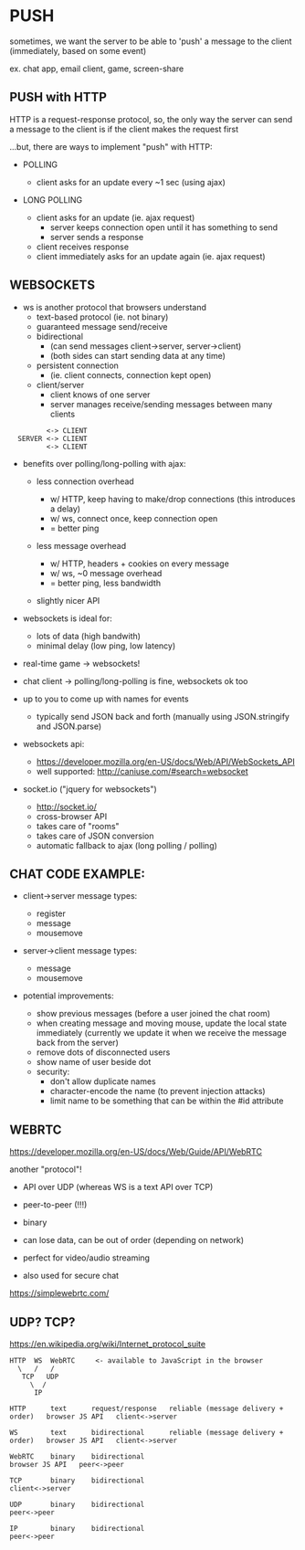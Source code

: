 # PUSH

sometimes, we want the server to be able to 'push' a message to the client (immediately, based on some event)

ex. chat app, email client, game, screen-share




## PUSH with HTTP

  HTTP is a request-response protocol, so, the only way the server can send a message to the client is if the client makes the request first

  ...but, there are ways to implement "push" with HTTP:

  - POLLING

    - client asks for an update every ~1 sec (using ajax)

  - LONG POLLING

    - client asks for an update (ie. ajax request)
      - server keeps connection open until it has something to send
      - server sends a response
    - client receives response
    - client immediately asks for an update again (ie. ajax request)





## WEBSOCKETS

  - ws is another protocol that browsers understand
    - text-based protocol (ie. not binary)
    - guaranteed message send/receive
    - bidirectional
      - (can send messages client->server, server->client)
      - (both sides can start sending data at any time)
    - persistent connection
      - (ie. client connects, connection kept open)
    - client/server
      - client knows of one server
      - server manages receive/sending messages between many clients

```
         <-> CLIENT
  SERVER <-> CLIENT
         <-> CLIENT
```

  - benefits over polling/long-polling with ajax:

    - less connection overhead
       - w/ HTTP, keep having to make/drop connections (this introduces a delay)
       - w/ ws, connect once, keep connection open
       - = better ping

    - less message overhead
       - w/ HTTP, headers + cookies on every message
       - w/ ws, ~0 message overhead
       - = better ping, less bandwidth

    - slightly nicer API

  - websockets is ideal for:
    - lots of data (high bandwith)
    - minimal delay (low ping, low latency)

  - real-time game -> websockets!
  - chat client -> polling/long-polling is fine, websockets ok too

  - up to you to come up with names for events
    - typically send JSON back and forth (manually using JSON.stringify and JSON.parse)

  - websockets api:
    - https://developer.mozilla.org/en-US/docs/Web/API/WebSockets_API
    - well supported: http://caniuse.com/#search=websocket

  - socket.io  ("jquery for websockets")
    - http://socket.io/
    - cross-browser API
    - takes care of "rooms"
    - takes care of JSON conversion
    - automatic fallback to ajax (long polling / polling)




## CHAT CODE EXAMPLE:

  - client->server message types:
    - register
    - message
    - mousemove

  - server->client message types:
    - message
    - mousemove

  - potential improvements:
    - show previous messages (before a user joined the chat room)
    - when creating message and moving mouse, update the local state immediately (currently we update it when we receive the message back from the server)
    - remove dots of disconnected users
    - show name of user beside dot
    - security:
      - don't allow duplicate names
      - character-encode the name (to prevent injection attacks)
      - limit name to be something that can be within the #id attribute


## WEBRTC

  https://developer.mozilla.org/en-US/docs/Web/Guide/API/WebRTC

  another "protocol"!

  - API over UDP   (whereas WS is a text API over TCP)
  - peer-to-peer (!!!)
  - binary
  - can lose data, can be out of order (depending on network)

  - perfect for video/audio streaming
  - also used for secure chat

  https://simplewebrtc.com/


## UDP? TCP?

  https://en.wikipedia.org/wiki/Internet_protocol_suite

   ```
   HTTP  WS  WebRTC     <- available to JavaScript in the browser
     \   /   /
      TCP   UDP
        \  /
         IP
  ```

  ```
  HTTP      text      request/response   reliable (message delivery + order)   browser JS API   client<->server

  WS        text      bidirectional      reliable (message delivery + order)   browser JS API   client<->server

  WebRTC    binary    bidirectional                                            browser JS API   peer<->peer

  TCP       binary    bidirectional                                                             client<->server

  UDP       binary    bidirectional                                                             peer<->peer

  IP        binary    bidirectional                                                             peer<->peer
  ```
